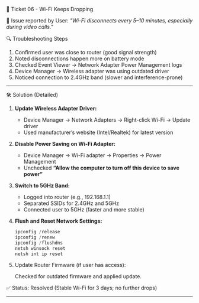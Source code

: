 📡 Ticket 06 - Wi-Fi Keeps Dropping

📝 Issue reported by User:
_"Wi-Fi disconnects every 5–10 minutes, especially during video calls."_

🔍 Troubleshooting Steps

1. Confirmed user was close to router (good signal strength)
2. Noted disconnections happen more on battery mode
3. Checked Event Viewer → Network Adapter Power Management logs
4. Device Manager → Wireless adapter was using outdated driver
5. Noticed connection to 2.4GHz band (slower and interference-prone)

---

🛠️ Solution (Detailed)

1. **Update Wireless Adapter Driver:**
   - Device Manager → Network Adapters → Right-click Wi-Fi → Update driver
   - Used manufacturer’s website (Intel/Realtek) for latest version

2. **Disable Power Saving on Wi-Fi Adapter:**
   - Device Manager → Wi-Fi adapter → Properties → Power Management
   - Unchecked **“Allow the computer to turn off this device to save power”**

3. **Switch to 5GHz Band:**
   - Logged into router (e.g., 192.168.1.1)
   - Separated SSIDs for 2.4GHz and 5GHz
   - Connected user to 5GHz (faster and more stable)

4. **Flush and Reset Network Settings:**
   ```powershell
   ipconfig /release
   ipconfig /renew
   ipconfig /flushdns
   netsh winsock reset
   netsh int ip reset
5. Update Router Firmware (if user has access):

   Checked for outdated firmware and applied update.

✅ Status: Resolved (Stable Wi-Fi for 3 days; no further drops)

---







   
